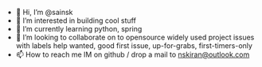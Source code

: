- 👋 Hi, I’m @sainsk
- 👀 I’m interested in building cool stuff 
- 🌱 I’m currently learning python, spring
- 💞️ I’m looking to collaborate on to opensource widely used project issues with labels help wanted, good first issue, up-for-grabs, first-timers-only
- 📫 How to reach me IM on github / drop a mail to nskiran@outlook.com

<!---
sainsk/sainsk is a ✨ special ✨ repository because its `README.md` (this file) appears on your GitHub profile.
You can click the Preview link to take a look at your changes.
--->
